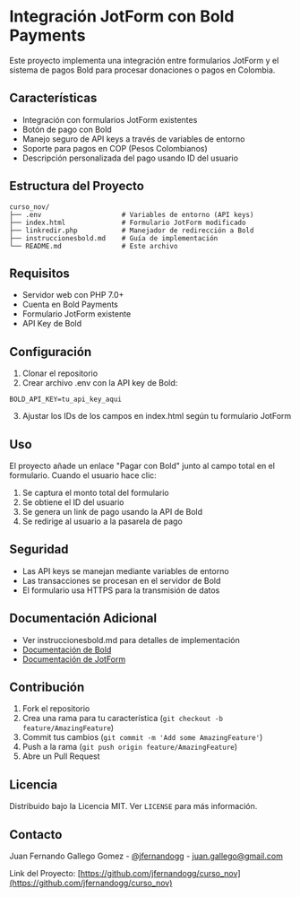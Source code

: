 # Integración JotForm con Bold Payments

Este proyecto implementa una integración entre formularios JotForm y el sistema de pagos Bold para procesar donaciones o pagos en Colombia.

## Características

- Integración con formularios JotForm existentes
- Botón de pago con Bold
- Manejo seguro de API keys a través de variables de entorno
- Soporte para pagos en COP (Pesos Colombianos)
- Descripción personalizada del pago usando ID del usuario

## Estructura del Proyecto

```
curso_nov/
├── .env                    # Variables de entorno (API keys)
├── index.html              # Formulario JotForm modificado
├── linkredir.php           # Manejador de redirección a Bold
├── instruccionesbold.md    # Guía de implementación
└── README.md               # Este archivo
```

## Requisitos

- Servidor web con PHP 7.0+
- Cuenta en Bold Payments
- Formulario JotForm existente
- API Key de Bold

## Configuración

1. Clonar el repositorio
2. Crear archivo .env con la API key de Bold:
```
BOLD_API_KEY=tu_api_key_aqui
```
3. Ajustar los IDs de los campos en index.html según tu formulario JotForm

## Uso

El proyecto añade un enlace "Pagar con Bold" junto al campo total en el formulario. Cuando el usuario hace clic:

1. Se captura el monto total del formulario
2. Se obtiene el ID del usuario
3. Se genera un link de pago usando la API de Bold
4. Se redirige al usuario a la pasarela de pago

## Seguridad

- Las API keys se manejan mediante variables de entorno
- Las transacciones se procesan en el servidor de Bold
- El formulario usa HTTPS para la transmisión de datos

## Documentación Adicional

- Ver instruccionesbold.md para detalles de implementación
- [Documentación de Bold](https://bold.co/developers)
- [Documentación de JotForm](https://www.jotform.com/developers/)

## Contribución

1. Fork el repositorio
2. Crea una rama para tu característica (`git checkout -b feature/AmazingFeature`)
3. Commit tus cambios (`git commit -m 'Add some AmazingFeature'`)
4. Push a la rama (`git push origin feature/AmazingFeature`)
5. Abre un Pull Request

## Licencia

Distribuido bajo la Licencia MIT. Ver `LICENSE` para más información.

## Contacto

Juan Fernando Gallego Gomez - [@jfernandogg](https://twitter.com/jfernandogg) - juan.gallego@gmail.com

Link del Proyecto: [https://github.com/jfernandogg/curso_nov](https://github.com/jfernandogg/curso_nov)
